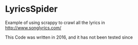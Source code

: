 # LyricsSpider
Example of using scrappy to crawl all the lyrics in http://www.songlyrics.com/

This Code was written in 2016, and it has not been tested since
